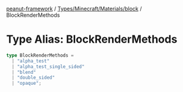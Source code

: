 [peanut-framework](../../../../../modules.md) / [Types/Minecraft/Materials/block](../index.md) / BlockRenderMethods

# Type Alias: BlockRenderMethods

```ts
type BlockRenderMethods = 
  | "alpha_test"
  | "alpha_test_single_sided"
  | "blend"
  | "double_sided"
  | "opaque";
```
